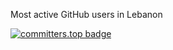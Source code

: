 Most active GitHub users in Lebanon

[![committers.top badge](https://user-badge.committers.top/lebanon_public/omarsaade.svg)](https://user-badge.committers.top/lebanon_public/omarsaade)








